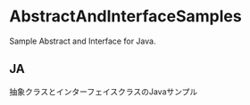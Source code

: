 # AbstractAndInterfaceSamples
Sample Abstract and Interface for Java.

## JA
抽象クラスとインターフェイスクラスのJavaサンプル
